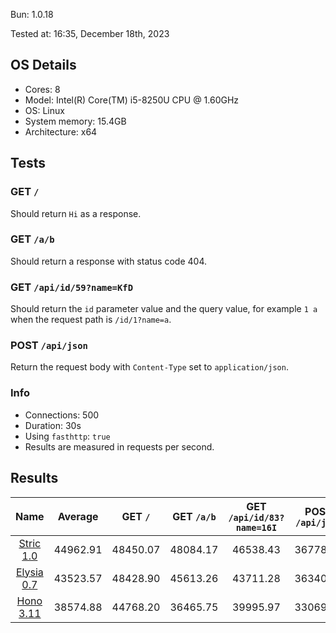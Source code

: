 Bun: 1.0.18

Tested at: 16:35, December 18th, 2023

## OS Details
- Cores: 8
- Model: Intel(R) Core(TM) i5-8250U CPU @ 1.60GHz
- OS: Linux
- System memory: 15.4GB
- Architecture: x64
## Tests
### GET `/`
Should return `Hi` as a response.
### GET `/a/b`
Should return a response with status code 404.
### GET `/api/id/59?name=KfD`
Should return the `id` parameter value and the query value, for example `1 a` when the request path is `/id/1?name=a`.
### POST `/api/json`
Return the request body with `Content-Type` set to `application/json`.
### Info
- Connections: 500
- Duration: 30s
- Using `fasthttp`: `true`
- Results are measured in requests per second.

## Results
| Name | Average | GET `/` | GET `/a/b` | GET `/api/id/83?name=16I` | POST `/api/json` |
|  :---: | :---: | :---: | :---: | :---: | :---: |
| [Stric 1.0](/results/main/Stric) | 44962.91 | 48450.07 | 48084.17 | 46538.43 | 36778.98 |
| [Elysia 0.7](/results/main/Elysia) | 43523.57 | 48428.90 | 45613.26 | 43711.28 | 36340.84 |
| [Hono 3.11](/results/main/Hono) | 38574.88 | 44768.20 | 36465.75 | 39995.97 | 33069.61 |